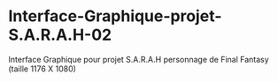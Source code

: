 # Interface-Graphique-projet-S.A.R.A.H-02
Interface Graphique pour projet S.A.R.A.H personnage de Final Fantasy (taille 1176 X 1080)
